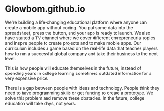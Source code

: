# Glowbom.github.io

We're building a life-changing educational platform where anyone can create a mobile app without coding. You put some data into the spreadsheet, press the button, and your app is ready to launch. We also have started a TV channel where we cover different entrepreneurial topics and inspire people to create projects and to make mobile apps. Our curriculum includes a game based on the real-life data that teaches players how to run a successful global company and take their business to the next level. 

This is how people will educate themselves in the future, instead of spending years in college learning sometimes outdated information for a very expensive price. 

There is a gap between people with ideas and technology. People think they need to have programming skills or get funding to create a prototype. We solve this problem and remove these obstacles. In the future, college education will take days, not years. 
